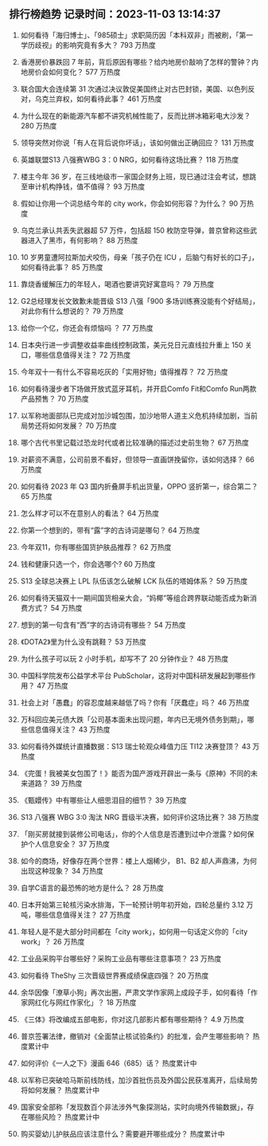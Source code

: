
## 排行榜趋势 记录时间：2023-11-03 13:14:37
  
  1. 如何看待「海归博士」、「985硕士」求职简历因「本科双非」而被刷，「第一学历歧视」的影响究竟有多大？ 793 万热度
    
  2. 香港房价暴跌回 7 年前，背后原因有哪些？给内地房价敲响了怎样的警钟？内地房价会如何变化？ 577 万热度
    
  3. 联合国大会连续第 31 次通过决议敦促美国终止对古巴封锁，美国、以色列反对，乌克兰弃权，如何看待此事？ 461 万热度
    
  4. 为什么现在的新能源汽车都不讲究机械性能了，反而比拼冰箱彩电大沙发？ 280 万热度
    
  5. 领导突然对你说「有人在背后说你坏话」，该如何做出正确回应？ 131 万热度
    
  6. 英雄联盟S13 八强赛WBG 3：0 NRG，如何看待这场比赛？ 118 万热度
    
  7. 楼主今年 36 岁，在三线地级市一家国企财务上班，现已通过注会考试，想跳至审计机构挣钱，值不值得？ 93 万热度
    
  8. 假如让你用一个词总结今年的 city work，你会如何形容？为什么？ 90 万热度
    
  9. 乌克兰承认共丢失武器超 57 万件，包括超 150 枚防空导弹，普京曾称这些武器进入了黑市，有何影响？ 88 万热度
    
  10. 10 岁男童遭阿拉斯加犬咬伤，母亲「孩子仍在 ICU ，后脑勺有好长的口子」，如何看待此事？ 85 万热度
    
  11. 靠烧香缓解压力的年轻人，喝酒也要讲究好寓意吗？ 79 万热度
    
  12. G2总经理发长文致歉未能晋级 S13 八强「900 多场训练赛没能有个好结局」，对此你有什么想说的？ 79 万热度
    
  13. 给你一个亿，你还会有烦恼吗 ？ 77 万热度
    
  14. 日本央行进一步调整收益率曲线控制政策，美元兑日元直线拉升重上 150 关口，哪些信息值得关注？ 72 万热度
    
  15. 今年双十一有什么不容易吃灰的「实用好物」值得推荐？ 72 万热度
    
  16. 如何看待漫步者下场做开放式蓝牙耳机，并开启Comfo Fit和Comfo Run两款产品预售？ 70 万热度
    
  17. 以军称地面部队已完成对加沙城包围，加沙地带人道主义危机持续加剧，当前局势还将如何发展？ 70 万热度
    
  18. 哪个古代书里记载过恐龙时代或者比较准确的描述过史前生物？ 67 万热度
    
  19. 对薪资不满意，公司前景不看好，但领导一直画饼挽留你，该如何选择？ 66 万热度
    
  20. 如何看待 2023 年 Q3 国内折叠屏手机出货量，OPPO 竖折第一，综合第二？ 65 万热度
    
  21. 怎么样才可以不在意别人的看法？ 64 万热度
    
  22. 你第一个想到的，带有“露”字的古诗词是哪句？ 64 万热度
    
  23. 今年双11，你有哪些国货护肤品推荐？ 62 万热度
    
  24. 钱和健康只选一个，你会选哪个? 60 万热度
    
  25. S13 全球总决赛上 LPL 队伍该怎么破解 LCK 队伍的塔姆体系？ 59 万热度
    
  26. 如何看待天猫双十一期间国货相亲大会，“妈椰”等组合跨界联动能否成为新消费方式？ 54 万热度
    
  27. 想到的第一句含有“西”字的古诗词有哪些？ 54 万热度
    
  28. 《DOTA2》里为什么没有跳鞋？ 53 万热度
    
  29. 为什么孩子可以玩 2 小时手机，却写不了 20 分钟作业？ 48 万热度
    
  30. 中国科学院发布公益学术平台 PubScholar，这将对中国科研发展起到哪些作用？ 47 万热度
    
  31. 社会上对「愚蠢」的容忍度越来越低了吗？你有「厌蠢症」吗？ 46 万热度
    
  32. 万科回应美元债大跌「公司基本面未出现问题，年内已无境外债务到期」，哪些信息值得关注？ 43 万热度
    
  33. 如何看待外媒统计直播数据：S13 瑞士轮观众峰值力压 TI12 决赛登顶？ 43 万热度
    
  34. 《完蛋！我被美女包围了！》能否为国产游戏开辟出一条与《原神》不同的未来道路？ 39 万热度
    
  35. 《甄嬛传》中有哪些让人细思泪目的细节？ 39 万热度
    
  36. S13 八强赛 WBG 3:0 淘汰 NRG 晋级半决赛，如何评价这场比赛？ 38 万热度
    
  37. 「刚买房就接到装修公司电话」，你的个人信息是否遭到过中介泄露？如何保护个人信息安全？ 37 万热度
    
  38. 如今的商场，好像存在两个世界：楼上人烟稀少， B1、B2 却人声鼎沸，为何出现这种现象？ 34 万热度
    
  39. 自学C语言的最恐怖的地方是什么？ 28 万热度
    
  40. 日本开始第三轮核污染水排海，下一轮预计明年初开始，四轮总量约 3.12 万吨，哪些信息值得关注？ 27 万热度
    
  41. 年轻人是不是大部分时间都在「city work」，如何用一句话定义你的「city work」？ 26 万热度
    
  42. 工业品采购平台哪些好？采购工业品有哪些注意事项？ 23 万热度
    
  43. 如何看待 TheShy 三次晋级世界赛成绩保底四强？ 20 万热度
    
  44. 余华因像「潦草小狗」再次出圈，严肃文学作家网上成段子手，如何看待「作家网红化与网红作家化」？ 18 万热度
    
  45. 《三体》将改编成五部电影，你对这几部影片都有哪些期待？ 4.9 万热度
    
  46. 普京签署法律，撤销对《全面禁止核试验条约》的批准，会产生哪些影响？ 热度累计中
    
  47. 如何评价《一人之下》漫画 646（685）话？ 热度累计中
    
  48. 以军称已突破哈马斯前线防线，加沙首批伤员及外国公民获准离开，后续局势将如何发展？ 热度累计中
    
  49. 国家安全部称「发现数百个非法涉外气象探测站，实时向境外传输数据」，存在哪些风险？ 热度累计中
    
  50. 购买婴幼儿护肤品应该注意什么？需要避开哪些成分？ 热度累计中
    